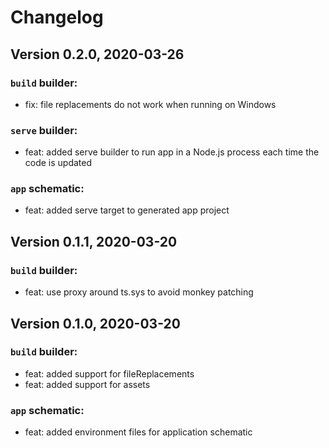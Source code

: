 # Changelog

## Version 0.2.0, 2020-03-26

### `build` builder:

- fix: file replacements do not work when running on Windows

### `serve` builder:

-   feat: added serve builder to run app in a Node.js process each time the code is updated

### `app` schematic:

-   feat: added serve target to generated app project

## Version 0.1.1, 2020-03-20

### `build` builder:

-   feat: use proxy around ts.sys to avoid monkey patching

## Version 0.1.0, 2020-03-20

### `build` builder:

-   feat: added support for fileReplacements
-   feat: added support for assets

### `app` schematic:

-   feat: added environment files for application schematic
